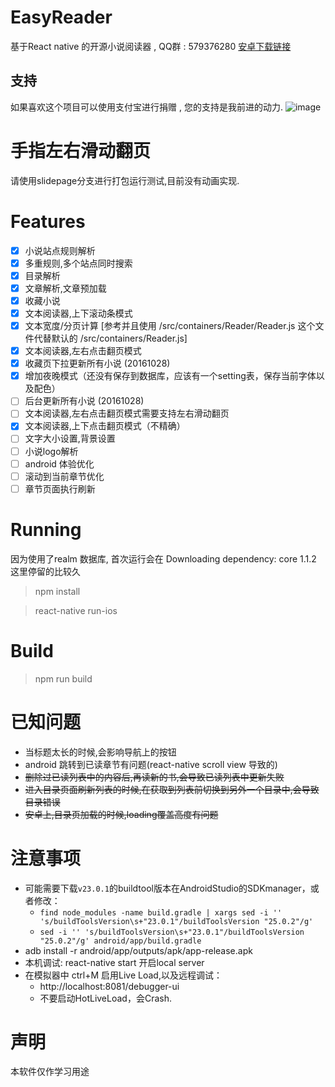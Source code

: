 # EasyReader
基于React native 的开源小说阅读器 , QQ群 : 579376280
[安卓下载链接](https://fir.im/anovel)

## 支持
如果喜欢这个项目可以使用支付宝进行捐赠 , 您的支持是我前进的动力.
 ![image](https://github.com/YouYII/EasyReader/raw/master/qrcode.png)


# 手指左右滑动翻页
请使用slidepage分支进行打包运行测试,目前没有动画实现.

# Features

- [x] 小说站点规则解析
- [x] 多重规则,多个站点同时搜索
- [x] 目录解析
- [x] 文章解析,文章预加载
- [x] 收藏小说
- [x] 文本阅读器,上下滚动条模式
- [x] 文本宽度/分页计算 [参考并且使用 /src/containers/Reader/Reader.js 这个文件代替默认的 /src/containers/Reader.js]
- [x] 文本阅读器,左右点击翻页模式
- [x] 收藏页下拉更新所有小说 (20161028)
- [x] 增加夜晚模式（还没有保存到数据库，应该有一个setting表，保存当前字体以及配色）
- [ ] 后台更新所有小说 (20161028)
- [ ] 文本阅读器,左右点击翻页模式需要支持左右滑动翻页
- [x] 文本阅读器,上下点击翻页模式（不精确）
- [ ] 文字大小设置,背景设置
- [ ] 小说logo解析
- [ ] android 体验优化
- [ ] 滚动到当前章节优化
- [ ] 章节页面执行刷新

# Running
因为使用了realm 数据库, 首次运行会在 Downloading dependency: core 1.1.2 这里停留的比较久
> npm install

> react-native run-ios

# Build
> npm run build

# 已知问题
- 当标题太长的时候,会影响导航上的按钮
- android 跳转到已读章节有问题(react-native scroll view 导致的)
- ~~删除过已读列表中的内容后,再读新的书,会导致已读列表中更新失败~~
- ~~进入目录页面刷新列表的时候,在获取到列表前切换到另外一个目录中,会导致目录错误~~
- ~~安卓上,目录页加载的时候,loading覆盖高度有问题~~

# 注意事项

* 可能需要下载`v23.0.1`的buildtool版本在AndroidStudio的SDKmanager，或者修改：
  * `find node_modules -name build.gradle | xargs sed -i '' 's/buildToolsVersion\s+"23.0.1"/buildToolsVersion "25.0.2"/g'`
  * `sed -i '' 's/buildToolsVersion\s+"23.0.1"/buildToolsVersion "25.0.2"/g' android/app/build.gradle`
* adb install -r android/app/outputs/apk/app-release.apk
* 本机调试:  react-native start 开启local server
* 在模拟器中 ctrl+M 启用Live Load,以及远程调试：
  * http://localhost:8081/debugger-ui
  * 不要启动HotLiveLoad，会Crash.

# 声明
本软件仅作学习用途
